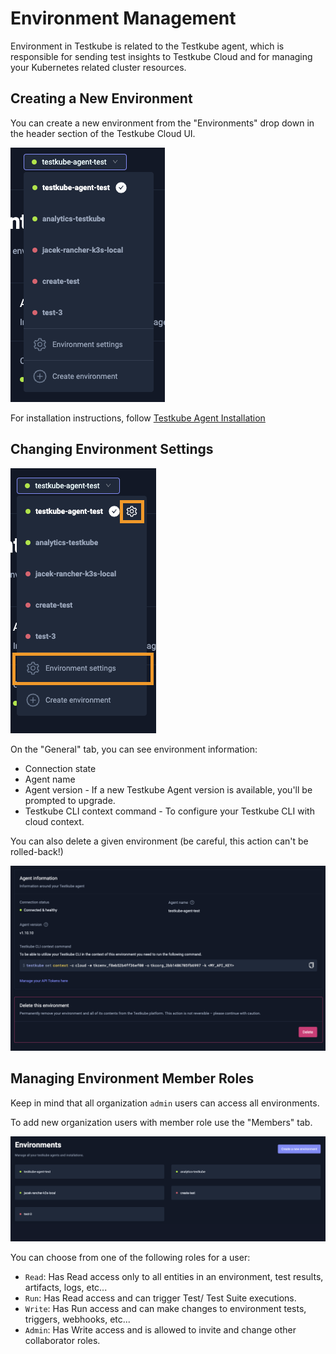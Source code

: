 # Environment Management

Environment in Testkube is related to the Testkube agent, which is responsible for sending
test insights to Testkube Cloud and for managing your Kubernetes related cluster resources.


## Creating a New Environment

You can create a new environment from the "Environments" drop down in the header section of the Testkube Cloud UI. 

![env-drop-down](../../img/env-drop-down.png)

<!-- ![env-drop-down](https://user-images.githubusercontent.com/30776/230015851-eae48d9e-e634-4771-be2f-6d28e42bb55b.png)-->

For installation instructions, follow [Testkube Agent Installation](installing-agent.md)

## Changing Environment Settings

![env-settings](../../img/env-settings.png)

<!-- ![env-settings](https://user-images.githubusercontent.com/30776/230016969-a38e0915-ae4b-426a-a844-bb646ed85bdc.png) -->


On the "General" tab, you can see environment information:
* Connection state 
* Agent name
* Agent version - If a new Testkube Agent version is available, you'll be prompted to upgrade.
* Testkube CLI context command - To configure your Testkube CLI with cloud context.

You can also delete a given environment (be careful, this action can't be rolled-back!)

![env-information](../../img/env-information.png)

<!-- ![env-settings](https://user-images.githubusercontent.com/30776/230017592-160a0a5e-370f-4efe-9317-daedfad364b3.png) -->


## Managing Environment Member Roles

Keep in mind that all organization `admin` users can access all environments.

To add new organization users with member role use the "Members" tab.

![adding-new-member](../../img/adding-new-member.png)

<!-- ![adding-new-menmber](https://user-images.githubusercontent.com/30776/230018272-50507361-12eb-47ea-8649-015392b69eea.png) -->

You can choose from one of the following roles for a user: 

* `Read`: Has Read access only to all entities in an environment, test results, artifacts, logs, etc...
* `Run`: Has Read access and can trigger Test/ Test Suite executions.
* `Write`: Has Run access and can make changes to environment tests, triggers, webhooks, etc...
* `Admin`: Has Write access and is allowed to invite and change other collaborator roles.




